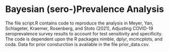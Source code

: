 # Bayesian (sero-)Prevalence Analysis

The file script.R contains code to reproduce the analysis in Meyer, Yan, Schlageter, Kraemer, Rosenberg, and Stoto (2021), Adjusting COVID-19 seroprevalence survey results to account for test sensitivity and specificity. The code is dependent upon the R packages nimble, dplyr, mcmcplots, and coda. Data for prior consturction is available in the file prior_data.csv.


